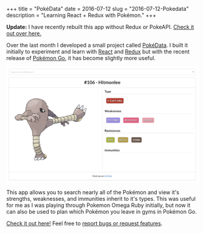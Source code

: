 +++
title = "PokéData"
date = 2016-07-12
slug = "2016-07-12-Pokedata"
description = "Learning React + Redux with Pokémon."
+++

**Update:** I have recently rebuilt this app without Redux or PokeAPI. [Check it out over here.](https://keawade.github.io/pokedata)

Over the last month I developed a small project called [PokéData](https://keawade.github.io/pokedata-old). I built it initially to experiment and learn with [React](https://facebook.github.io/react/) and [Redux](http://redux.js.org/) but with the recent release of [Pokémon Go](http://www.pokemon.com/us/pokemon-video-games/pokemon-go/), it has become slightly more useful.

[![PokeData](/assets/pokedata.png)](https://keawade.github.io/pokedata-old)

This app allows you to search nearly all of the Pokémon and view it's strengths, weaknesses, and immunities inherit to it's types. This was useful for me as I was playing through Pokemon Omega Ruby initially, but now it can also be used to plan which Pokémon you leave in gyms in Pokémon Go.

[Check it out here!](https://keawade.github.io/pokedata-old) Feel free to [report bugs or request features](https://github.com/keawade/pokedata-old/issues).
